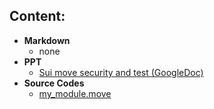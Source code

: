 ## Content:
- **Markdown**
    - none
- **PPT**
    - [Sui move security and test (GoogleDoc)](https://docs.google.com/presentation/d/1C7dOcSJUnyraGjX0Rv5hzqudA0TuVfoxnku969ZWI00/edit?usp=sharing)
- **Source Codes**
    - [my_module.move](src/my_first_test/sources/my_module.move)